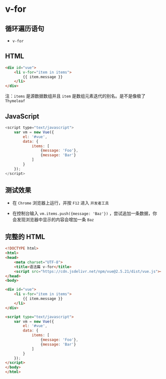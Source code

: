 # v-for

## 循环遍历语句

- `v-for`

## HTML

```html
<div id="vue">
    <li v-for="item in items">
        {{ item.message }}
    </li>
</div>
```



注：`items` 是源数据数组并且 `item` 是数组元素迭代的别名。是不是像极了 `Thymeleaf`

## JavaScript

```javascript
<script type="text/javascript">
    var vm = new Vue({
        el: '#vue',
        data: {
            items: [
                {message: 'Foo'},
                {message: 'Bar'}
            ]
        }
    });
</script>
```



## 测试效果

- 在 `Chrome` 浏览器上运行，并按 `F12` 进入 `开发者工具`



- 在控制台输入 `vm.items.push({message: 'Baz'})` ，尝试追加一条数据，你会发现浏览器中显示的内容会增加一条 `Baz`



## 完整的 HTML

```html
<!DOCTYPE html>
<html>
<head>
    <meta charset="UTF-8">
    <title>语法篇 v-for</title>
    <script src="https://cdn.jsdelivr.net/npm/vue@2.5.21/dist/vue.js"></script>
</head>
<body>

<div id="vue">
    <li v-for="item in items">
        {{ item.message }}
    </li>
</div>

<script type="text/javascript">
    var vm = new Vue({
        el: '#vue',
        data: {
            items: [
                {message: 'Foo'},
                {message: 'Bar'}
            ]
        }
    });
</script>
</body>
</html>
```